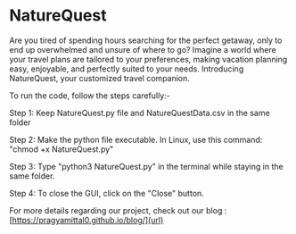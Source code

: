 # NatureQuest
Are you tired of spending hours searching for the perfect getaway, only to end up overwhelmed and unsure of where to go? Imagine a world where your travel plans are tailored to your preferences, making vacation planning easy, enjoyable, and perfectly suited to your needs. Introducing NatureQuest, your customized travel companion.


To run the code, follow the steps carefully:-

Step 1: Keep NatureQuest.py file and NatureQuestData.csv in the same folder

Step 2: Make the python file executable. In Linux, use this command: "chmod +x NatureQuest.py"

Step 3: Type "python3 NatureQuest.py" in the terminal while staying in the same folder.

Step 4: To close the GUI, click on the "Close" button.

For more details regarding our project, check out our blog : [https://pragyamittal0.github.io/blog/](url)
